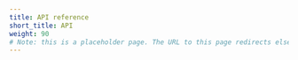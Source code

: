 ```yaml
---
title: API reference
short_title: API
weight: 90
# Note: this is a placeholder page. The URL to this page redirects elsewhere.
---
```

